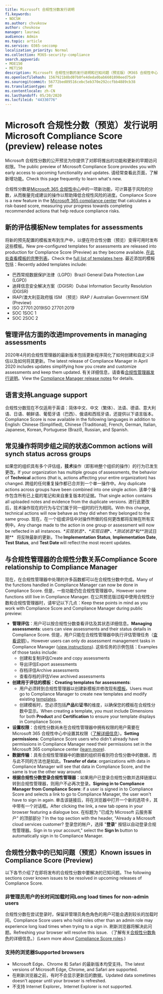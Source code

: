 ```yaml
---
title: Microsoft 合规性分数发行说明
f1.keywords:
- NOCSH
ms.author: chvukosw
author: chvukosw
manager: laurawi
audience: Admin
ms.topic: article
ms.service: O365-seccomp
localization_priority: Normal
ms.collection: M365-security-compliance
search.appverid:
- MOE150
- MET150
description: Microsoft 合规性分数的发行说明和已知问题（预览版）（M365 合规性中心中的一项功能，可帮助简化和自动化风险评估）。
ms.openlocfilehash: 1567921b8bd07b0fe4deda0bab6601898eed75a9
ms.sourcegitcommit: 56772bed89516cebc5eb370e292ccfbb4889cb38
ms.translationtype: MT
ms.contentlocale: zh-CN
ms.lasthandoff: 05/20/2020
ms.locfileid: "44330776"
---
```

# <a name="microsoft-compliance-score-preview-release-notes"></a><span data-ttu-id="aafb4-103">Microsoft 合规性分数（预览）发行说明</span><span class="sxs-lookup"><span data-stu-id="aafb4-103">Microsoft Compliance Score (preview) release notes</span></span>

<span data-ttu-id="aafb4-104">Microsoft 合规性分数的公开预览为你提供了对即将推出的功能和更新的早期访问权限。</span><span class="sxs-lookup"><span data-stu-id="aafb4-104">The public preview of Microsoft Compliance Score provides you with early access to upcoming functionality and updates.</span></span> <span data-ttu-id="aafb4-105">请经常查看此页面，了解新增功能。</span><span class="sxs-lookup"><span data-stu-id="aafb4-105">Check this page frequently to learn what's new.</span></span>

<span data-ttu-id="aafb4-106">合规性分数是[Microsoft 365 合规性中心](microsoft-365-compliance-center.md)中的一项新功能，可计算基于风险的分数，从而衡量完成建议的操作以帮助降低合规性风险的进度。</span><span class="sxs-lookup"><span data-stu-id="aafb4-106">Compliance Score is a new feature in the [Microsoft 365 compliance center](microsoft-365-compliance-center.md) that calculates a risk-based score, measuring your progress towards completing recommended actions that help reduce compliance risks.</span></span>

## <a name="new-templates-for-assessments"></a><span data-ttu-id="aafb4-107">新的评估模板</span><span class="sxs-lookup"><span data-stu-id="aafb4-107">New templates for assessments</span></span>

<span data-ttu-id="aafb4-108">将新的预先配置的模板发布到生产中，以便在符合性分数（预览）变得可用时发布这些模板。</span><span class="sxs-lookup"><span data-stu-id="aafb4-108">New pre-configured templates for assessments are released into production for Compliance Score (Preview) as they become available.</span></span> <span data-ttu-id="aafb4-109">[在此处查看模板的完整列表](compliance-score.md#templates)。</span><span class="sxs-lookup"><span data-stu-id="aafb4-109">Check the [full list of templates here](compliance-score.md#templates).</span></span> <span data-ttu-id="aafb4-110">最近添加的模板包括：</span><span class="sxs-lookup"><span data-stu-id="aafb4-110">Recently added templates include:</span></span>

- <span data-ttu-id="aafb4-111">巴西常规数据保护法律（LGPD）</span><span class="sxs-lookup"><span data-stu-id="aafb4-111">Brazil General Data Protection Law (LGPD)</span></span>
- <span data-ttu-id="aafb4-112">迪拜信息安全解决方案（DGISR）</span><span class="sxs-lookup"><span data-stu-id="aafb4-112">Dubai Information Security Resolution (DGISR)</span></span>
- <span data-ttu-id="aafb4-113">IRAP/澳大利亚政府版 ISM （预览）</span><span class="sxs-lookup"><span data-stu-id="aafb4-113">IRAP / Australian Government ISM (Preview)</span></span>
- <span data-ttu-id="aafb4-114">ISO 27701:2019</span><span class="sxs-lookup"><span data-stu-id="aafb4-114">ISO 27701:2019</span></span>
- <span data-ttu-id="aafb4-115">SOC 1</span><span class="sxs-lookup"><span data-stu-id="aafb4-115">SOC 1</span></span>
- <span data-ttu-id="aafb4-116">SOC 2</span><span class="sxs-lookup"><span data-stu-id="aafb4-116">SOC 2</span></span>

## <a name="improvements-in-managing-assessments"></a><span data-ttu-id="aafb4-117">管理评估方面的改进</span><span class="sxs-lookup"><span data-stu-id="aafb4-117">Improvements in managing assessments</span></span>

<span data-ttu-id="aafb4-118">2020年4月的合规性管理器的最新版本包括更新程序简化了如何创建和自定义评估以及如何将其更新。</span><span class="sxs-lookup"><span data-stu-id="aafb4-118">The latest release of Compliance Manager in April 2020 includes updates simplifying how you create and customize assessments and keep them updated.</span></span> <span data-ttu-id="aafb4-119">有关详细信息，请查看[合规性管理器发行说明](compliance-manager-release-notes.md)。</span><span class="sxs-lookup"><span data-stu-id="aafb4-119">View the [Compliance Manager release notes](compliance-manager-release-notes.md) for details.</span></span>

## <a name="language-support"></a><span data-ttu-id="aafb4-120">语言支持</span><span class="sxs-lookup"><span data-stu-id="aafb4-120">Language support</span></span>

<span data-ttu-id="aafb4-121">合规性分数现在不仅适用于英语：简体中文、中文（繁体）、法语、德语、意大利语、日语、朝鲜语、葡萄牙语（巴西）、俄语和西班牙语，还提供以下语言版本。</span><span class="sxs-lookup"><span data-stu-id="aafb4-121">Compliance Score is now available in the following languages in addition to English: Chinese (Simplified), Chinese (Traditional), French, German, Italian, Japanese, Korean, Portuguese (Brazil), Russian, and Spanish.</span></span>

## <a name="common-actions-will-synch-status-across-groups"></a><span data-ttu-id="aafb4-122">常见操作将同步组之间的状态</span><span class="sxs-lookup"><span data-stu-id="aafb4-122">Common actions will synch status across groups</span></span>

<span data-ttu-id="aafb4-123">如果您的组织具有多个评估组，**技术**操作（即影响整个组织的操作）的行为已发生更改。</span><span class="sxs-lookup"><span data-stu-id="aafb4-123">If your organization has multiple groups of assessments, the behavior of **Technical** actions (that is, actions affecting your entire organization) has changed.</span></span> <span data-ttu-id="aafb4-124">跨组的任何重复操作都已合并到一个单一操作中。</span><span class="sxs-lookup"><span data-stu-id="aafb4-124">Any duplicate actions across groups have been combined into one single action.</span></span> <span data-ttu-id="aafb4-125">该单个操作包含所有已上载的笔记和来自重复版本的证据。</span><span class="sxs-lookup"><span data-stu-id="aafb4-125">That single action contains all uploaded notes and evidence from the duplicate versions.</span></span> <span data-ttu-id="aafb4-126">进行此更改后，技术操作现在的行为与它们属于同一组时的行为相同。</span><span class="sxs-lookup"><span data-stu-id="aafb4-126">With this change, technical actions will now behave as they did when they belonged to the same group.</span></span> <span data-ttu-id="aafb4-127">现在，在一个组或评估中对操作所做的任何更改都将反映在所有实例中。</span><span class="sxs-lookup"><span data-stu-id="aafb4-127">Any change made to the action in one group or assessment will now be reflected in all instances.</span></span> <span data-ttu-id="aafb4-128"> *\*实现状态*\*、*\*实现日期*\*、*\*测试状态*\*和*\*测试日期**   将反映最新的更新。</span><span class="sxs-lookup"><span data-stu-id="aafb4-128">The **Implementation Status**, **Implementation Date**, **Test Status**, and **Test Date** will reflect the most recent updates.</span></span>

## <a name="compliance-score-relationship-to-compliance-manager"></a><span data-ttu-id="aafb4-129">与合规性管理器的合规性分数关系</span><span class="sxs-lookup"><span data-stu-id="aafb4-129">Compliance Score relationship to Compliance Manager</span></span>

<span data-ttu-id="aafb4-130">现在，在合规性管理器中处理的许多函数都可以在合规性分数中完成。</span><span class="sxs-lookup"><span data-stu-id="aafb4-130">Many of the functions handled in Compliance Manager can now be done in Compliance Score.</span></span> <span data-ttu-id="aafb4-131">但是，一些功能仍在合规性管理器中。</span><span class="sxs-lookup"><span data-stu-id="aafb4-131">However some functions still live in Compliance Manager.</span></span> <span data-ttu-id="aafb4-132">在公共预览版过程中使用合规性分数和合规性管理器时，请牢记以下几点：</span><span class="sxs-lookup"><span data-stu-id="aafb4-132">Keep these points in mind as you work with Compliance Score and Compliance Manager during public preview:</span></span>

- <span data-ttu-id="aafb4-133">**管理评估**：用户可以按合规性分数查看评估及其状态详细信息。</span><span class="sxs-lookup"><span data-stu-id="aafb4-133">**Managing assessments**: users can view assessments and their status details in Compliance Score.</span></span> <span data-ttu-id="aafb4-134">但是，用户只能在合规性管理器中执行评估管理任务（[查看说明](working-with-compliance-manager.md#assessments)）。</span><span class="sxs-lookup"><span data-stu-id="aafb4-134">However users can only do assessment management tasks in Compliance Manager ([view instructions](working-with-compliance-manager.md#assessments)).</span></span> <span data-ttu-id="aafb4-135">这些任务的示例包括：</span><span class="sxs-lookup"><span data-stu-id="aafb4-135">Examples of those tasks include:</span></span>
    - <span data-ttu-id="aafb4-136">创建和复制评估</span><span class="sxs-lookup"><span data-stu-id="aafb4-136">Create and copy assessments</span></span>
    - <span data-ttu-id="aafb4-137">导出评估</span><span class="sxs-lookup"><span data-stu-id="aafb4-137">Export assessments</span></span>
    - <span data-ttu-id="aafb4-138">存档评估</span><span class="sxs-lookup"><span data-stu-id="aafb4-138">Archive assessments</span></span>
    - <span data-ttu-id="aafb4-139">查看存档的评估</span><span class="sxs-lookup"><span data-stu-id="aafb4-139">View archived assessments</span></span>
 - <span data-ttu-id="aafb4-140">**创建用于评估的模板**：</span><span class="sxs-lookup"><span data-stu-id="aafb4-140">**Creating templates for assessments**:</span></span> 
   - <span data-ttu-id="aafb4-141">用户必须转到合规性管理器以创建新模板并修改现有[模板](working-with-compliance-manager.md#templates)。</span><span class="sxs-lookup"><span data-stu-id="aafb4-141">Users must go to Compliance Manager to create new templates and modify existing [templates](working-with-compliance-manager.md#templates).</span></span> 
   - <span data-ttu-id="aafb4-142">创建模板时，您必须包括**产品**和**证书**的维度，以确保您的模板在合规性分数中显示。</span><span class="sxs-lookup"><span data-stu-id="aafb4-142">When creating a template, you must include Dimensions for both **Product** and **Certification** to ensure your template displays in Compliance Score.</span></span>
 - <span data-ttu-id="aafb4-143">**设置权限**：合规性分数尚未在合规性管理器中拥有权限的用户需要在 Microsoft 365 合规性中心中设置其权限（[了解详细信息](compliance-score-setup.md#set-user-permissions-and-assign-roles)）。</span><span class="sxs-lookup"><span data-stu-id="aafb4-143">**Setting permissions**: Compliance Score users who didn't already have permissions in Compliance Manager need their permissions set in the Microsoft 365 compliance center ([learn more](compliance-score-setup.md#set-user-permissions-and-assign-roles)).</span></span>
- <span data-ttu-id="aafb4-144">**数据传输**：具有合规性管理器中的数据的组织将看到符合性分数中的数据，而与此不同的方法也是如此。</span><span class="sxs-lookup"><span data-stu-id="aafb4-144">**Transfer of data**: organizations with data in Compliance Manager will see that data in Compliance Score, and the same is true the other way around.</span></span>
- <span data-ttu-id="aafb4-145">**根据合规性分数登录合规性管理器**：如果用户已登录合规性分数并选择链接以转到合规性管理器，则用户不必再次登录。</span><span class="sxs-lookup"><span data-stu-id="aafb4-145">**Signing in to Compliance Manager from Compliance Score**: if a user is signed in to Compliance Score and selects a link to go to Compliance Manager, the user won't have to sign in again.</span></span> <span data-ttu-id="aafb4-146">单击该链接后，将在浏览器中打开一个新的选项卡，其中带有一个对话框。</span><span class="sxs-lookup"><span data-stu-id="aafb4-146">After clicking the link, a new tab opens in your browser featuring a dialogue box.</span></span> <span data-ttu-id="aafb4-147">在标题为 "已成为 Microsoft 云服务客户" 的顶部部分？</span><span class="sxs-lookup"><span data-stu-id="aafb4-147">In the top section with the header, "Already a Microsoft cloud services customer?</span></span> <span data-ttu-id="aafb4-148">登录您的帐户，选择 "**登录**" 按钮以自动登录合规性管理器。</span><span class="sxs-lookup"><span data-stu-id="aafb4-148">Sign in to your account," select the **Sign In** button to automatically sign in to Compliance Manager.</span></span>

## <a name="known-issues-in-compliance-score-preview"></a><span data-ttu-id="aafb4-149">合规性分数中的已知问题（预览）</span><span class="sxs-lookup"><span data-stu-id="aafb4-149">Known issues in Compliance Score (Preview)</span></span>

<span data-ttu-id="aafb4-150">以下各节介绍了在即将发布的合规性分数中要解决的已知问题。</span><span class="sxs-lookup"><span data-stu-id="aafb4-150">The following sections cover known issues to be resolved in upcoming releases of Compliance Score.</span></span>

### <a name="long-load-times-for-non-admin-users"></a><span data-ttu-id="aafb4-151">非管理员用户的长时间加载时间</span><span class="sxs-lookup"><span data-stu-id="aafb4-151">Long load times for non-admin users</span></span>
<span data-ttu-id="aafb4-152">合规性分数在尝试登录时，保留非管理员角色角色的用户可能会遇到较长的加载时间。</span><span class="sxs-lookup"><span data-stu-id="aafb4-152">Compliance Score users who hold roles other than an admin role may experience long load times when trying to a sign in.</span></span> <span data-ttu-id="aafb4-153">刷新浏览器将解决此问题。</span><span class="sxs-lookup"><span data-stu-id="aafb4-153">Refreshing your browser will resolve this issue.</span></span> <span data-ttu-id="aafb4-154">（了解有关[合规性分数角色](compliance-score-setup.md#set-user-permissions-and-assign-roles)的详细信息。）</span><span class="sxs-lookup"><span data-stu-id="aafb4-154">(Learn more about [Compliance Score roles](compliance-score-setup.md#set-user-permissions-and-assign-roles).)</span></span>

### <a name="supported-browsers"></a><span data-ttu-id="aafb4-155">支持的浏览器</span><span class="sxs-lookup"><span data-stu-id="aafb4-155">Supported browsers</span></span>

- <span data-ttu-id="aafb4-156">Microsoft Edge、Chrome 和 Safari 的最新版本均受支持。</span><span class="sxs-lookup"><span data-stu-id="aafb4-156">The latest versions of Microsoft Edge, Chrome, and Safari are supported.</span></span>
- <span data-ttu-id="aafb4-157">在刷新浏览器之前，有时不会显示更新后的数据。</span><span class="sxs-lookup"><span data-stu-id="aafb4-157">Updated data sometimes doesn't appear until your browser is refreshed.</span></span>
- <span data-ttu-id="aafb4-158">不支持 Internet Explorer。</span><span class="sxs-lookup"><span data-stu-id="aafb4-158">Internet Explorer is not supported.</span></span>
